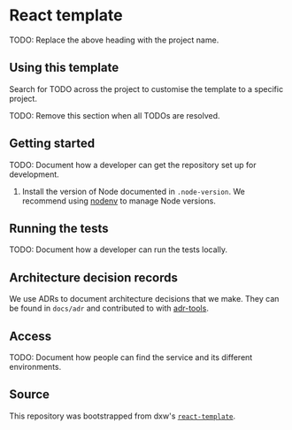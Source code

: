 # React template

TODO: Replace the above heading with the project name.

## Using this template

Search for TODO across the project to customise the template to a specific
project.

TODO: Remove this section when all TODOs are resolved.

## Getting started

TODO: Document how a developer can get the repository set up for development.

1. Install the version of Node documented in `.node-version`. We recommend using
   [nodenv](https://github.com/nodenv/nodenv) to manage Node versions.

## Running the tests

TODO: Document how a developer can run the tests locally.

## Architecture decision records

We use ADRs to document architecture decisions that we make. They can be found
in `docs/adr` and contributed to with
[adr-tools](https://github.com/npryce/adr-tools).

## Access

TODO: Document how people can find the service and its different environments.

## Source

This repository was bootstrapped from dxw's
[`react-template`](https://github.com/dxw/react-template).
